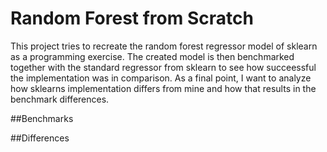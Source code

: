 
# Random Forest from Scratch
This project tries to recreate the random forest regressor model of sklearn as a programming exercise. 
The created model is then benchmarked together with the standard regressor from sklearn to see how succeessful the implementation was in comparison.
As a final point, I want to analyze how sklearns implementation differs from mine and how that results in the benchmark differences.

##Benchmarks

##Differences